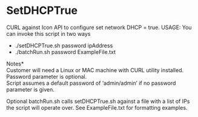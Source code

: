 # SetDHCPTrue
CURL against Icon API to configure set network DHCP = true. 
USAGE: You can invoke this script in two ways

- ./setDHCPTrue.sh password ipAddress
- ./batchRun.sh password ExampleFile.txt
  
Notes* <br />
Customer will need a Linux or MAC machine with CURL utility installed.  
Password parameter is optional.  
Script assumes a default password of ‘admin/admin’ if no password parameter is given.  

Optional batchRun.sh calls setDHCPTrue.sh against a file with a list of IPs the script will operate over. See ExampleFile.txt for formatting examples.

